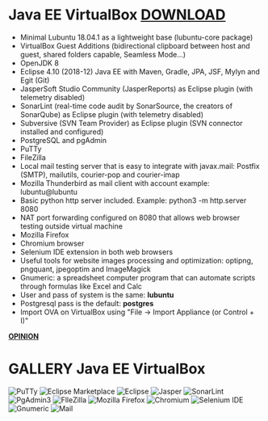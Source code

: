 # Java EE VirtualBox [DOWNLOAD](https://github.com/Virtual-Machines/Java-EE-VirtualBox/releases/download/latest/JavaEE.ova)
- Minimal Lubuntu 18.04.1 as a lightweight base (lubuntu-core package)
- VirtualBox Guest Additions (bidirectional clipboard between host and guest, shared folders capable, Seamless Mode...)
- OpenJDK 8
- Eclipse 4.10 (2018-12) Java EE with Maven, Gradle, JPA, JSF, Mylyn and Egit (Git)
- JasperSoft Studio Community (JasperReports) as Eclipse plugin (with telemetry disabled)
- SonarLint (real-time code audit by SonarSource, the creators of SonarQube) as Eclipse plugin (with telemetry disabled)
- Subversive (SVN Team Provider) as Eclipse plugin (SVN connector installed and configured)
- PostgreSQL and pgAdmin
- PuTTy
- FileZilla
- Local mail testing server that is easy to integrate with javax.mail: Postfix (SMTP), mailutils, courier-pop and courier-imap
- Mozilla Thunderbird as mail client with account example: lubuntu@lubuntu
- Basic python http server included. Example: python3 -m http.server 8080
- NAT port forwarding configured on 8080 that allows web browser testing outside virtual machine
- Mozilla Firefox
- Chromium browser
- Selenium IDE extension in both web browsers
- Useful tools for website images processing and optimization: optipng, pngquant, jpegoptim and ImageMagick
- Gnumeric: a spreadsheet computer program that can automate scripts through formulas like Excel and Calc
- User and pass of system is the same: **lubuntu**
- Postgresql pass is the default: **postgres**
- Import OVA on VirtualBox using "File -> Import Appliance (or Control + I)"

[**OPINION**](https://docs.google.com/forms/d/e/1FAIpQLSeOzXN-TMbwxt_k3jHCQjwoEbP9o5nP6wJeJFa0_w0exYjTnw/viewform?usp=sf_link)

# GALLERY Java EE VirtualBox

![PuTTy](https://github.com/Virtual-Machines/Java-EE-VirtualBox/blob/master/putty.png)
![Eclipse Marketplace](https://github.com/Virtual-Machines/Java-EE-VirtualBox/blob/master/eclipseMarketplace.png)
![Eclipse](https://github.com/Virtual-Machines/Java-EE-VirtualBox/blob/master/eclipseAbout.png)
![Jasper](https://github.com/Virtual-Machines/Java-EE-VirtualBox/blob/master/jasper.png)
![SonarLint](https://github.com/Virtual-Machines/Java-EE-VirtualBox/blob/master/SonarLint.png)
![PgAdmin3](https://github.com/Virtual-Machines/Java-EE-VirtualBox/blob/master/pgadmin.png)
![FlleZilla](https://github.com/Virtual-Machines/Java-EE-VirtualBox/blob/master/filezilla.png)
![Mozilla Firefox](https://github.com/Virtual-Machines/Java-EE-VirtualBox/blob/master/firefox.png)
![Chromium](https://github.com/Virtual-Machines/Java-EE-VirtualBox/blob/master/chromium.png)
![Selenium IDE](https://github.com/Virtual-Machines/Java-EE-VirtualBox/blob/master/SeleniumIDE.png)
![Gnumeric](https://github.com/Virtual-Machines/Java-EE-VirtualBox/blob/master/gnumeric.png)
![Mail](https://github.com/Virtual-Machines/Java-EE-VirtualBox/blob/master/mail.png)
